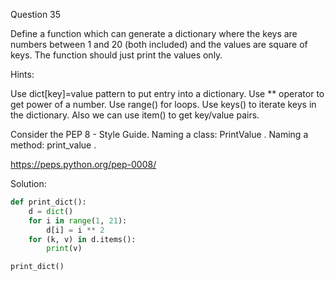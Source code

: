 Question 35

Define a function which can generate a dictionary where the keys are numbers between 
1 and 20 (both included) and the values are square of keys. The function should just 
print the values only.

Hints:

Use dict[key]=value pattern to put entry into a dictionary. Use ** operator to get power of a number. Use range() for loops. Use keys() to iterate keys in the dictionary. Also we can use item() to get key/value pairs.

Consider the PEP 8 - Style Guide. Naming a class: PrintValue . Naming a method: print_value .

https://peps.python.org/pep-0008/

Solution:

```python
def print_dict():
	d = dict()
	for i in range(1, 21):
		d[i] = i ** 2
	for (k, v) in d.items():
		print(v)

print_dict()
```
